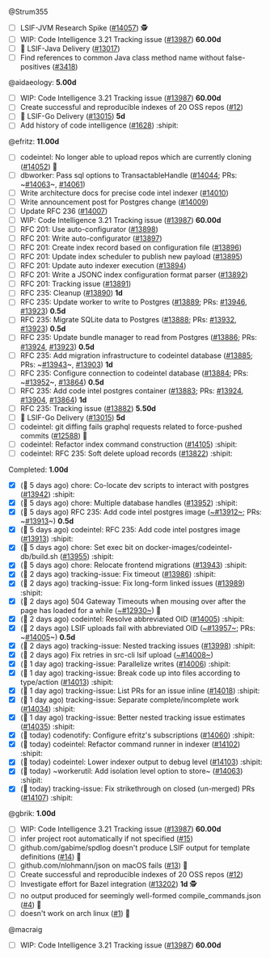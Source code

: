 
<!-- BEGIN ASSIGNEE: Strum355 -->
@Strum355

- [ ] LSIF-JVM Research Spike ([#14057](https://github.com/sourcegraph/sourcegraph/issues/14057)) 🕵️
- [ ] WIP: Code Intelligence 3.21 Tracking issue ([#13987](https://github.com/sourcegraph/sourcegraph/issues/13987)) __60.00d__ 
- [ ] 🚚 LSIF-Java Delivery  ([#13017](https://github.com/sourcegraph/sourcegraph/issues/13017)) 
- [ ] Find references to common Java class method name without false-positives ([#3418](https://github.com/sourcegraph/sourcegraph/issues/3418)) 
<!-- END ASSIGNEE -->

<!-- BEGIN ASSIGNEE: aidaeology -->
@aidaeology: __5.00d__

- [ ] WIP: Code Intelligence 3.21 Tracking issue ([#13987](https://github.com/sourcegraph/sourcegraph/issues/13987)) __60.00d__ 
- [ ] Create successful and reproducible indexes of 20 OSS repos ([#12](https://github.com/sourcegraph/lsif-clang/issues/12)) 
- [ ] 🚚 LSIF-Go Delivery ([#13015](https://github.com/sourcegraph/sourcegraph/issues/13015)) __5d__ 
- [ ] Add history of code intelligence ([#1628](https://github.com/sourcegraph/about/pull/1628)) :shipit:
<!-- END ASSIGNEE -->

<!-- BEGIN ASSIGNEE: efritz -->
@efritz: __11.00d__

- [ ] codeintel: No longer able to upload repos which are currently cloning ([#14052](https://github.com/sourcegraph/sourcegraph/issues/14052)) 🐛
- [ ] dbworker: Pass sql options to TransactableHandle ([#14044](https://github.com/sourcegraph/sourcegraph/issues/14044); PRs: ~[#14063](https://github.com/sourcegraph/sourcegraph/pull/14063)~, [#14061](https://github.com/sourcegraph/sourcegraph/pull/14061)) 
- [ ] Write architecture docs for precise code intel indexer ([#14010](https://github.com/sourcegraph/sourcegraph/issues/14010)) 
- [ ] Write announcement post for Postgres change ([#14009](https://github.com/sourcegraph/sourcegraph/issues/14009)) 
- [ ] Update RFC 236 ([#14007](https://github.com/sourcegraph/sourcegraph/issues/14007)) 
- [ ] WIP: Code Intelligence 3.21 Tracking issue ([#13987](https://github.com/sourcegraph/sourcegraph/issues/13987)) __60.00d__ 
- [ ] RFC 201: Use auto-configurator ([#13898](https://github.com/sourcegraph/sourcegraph/issues/13898)) 
- [ ] RFC 201: Write auto-configurator ([#13897](https://github.com/sourcegraph/sourcegraph/issues/13897)) 
- [ ] RFC 201: Create index record based on configuration file ([#13896](https://github.com/sourcegraph/sourcegraph/issues/13896)) 
- [ ] RFC 201: Update index scheduler to publish new payload ([#13895](https://github.com/sourcegraph/sourcegraph/issues/13895)) 
- [ ] RFC 201: Update auto indexer execution ([#13894](https://github.com/sourcegraph/sourcegraph/issues/13894)) 
- [ ] RFC 201: Write a JSONC index configuration format parser ([#13892](https://github.com/sourcegraph/sourcegraph/issues/13892)) 
- [ ] RFC 201: Tracking issue ([#13891](https://github.com/sourcegraph/sourcegraph/issues/13891)) 
- [ ] RFC 235: Cleanup ([#13890](https://github.com/sourcegraph/sourcegraph/issues/13890)) __1d__ 
- [ ] RFC 235: Update worker to write to Postgres ([#13889](https://github.com/sourcegraph/sourcegraph/issues/13889); PRs: [#13946](https://github.com/sourcegraph/sourcegraph/pull/13946), [#13923](https://github.com/sourcegraph/sourcegraph/pull/13923)) __0.5d__ 
- [ ] RFC 235: Migrate SQLite data to Postgres ([#13888](https://github.com/sourcegraph/sourcegraph/issues/13888); PRs: [#13932](https://github.com/sourcegraph/sourcegraph/pull/13932), [#13923](https://github.com/sourcegraph/sourcegraph/pull/13923)) __0.5d__ 
- [ ] RFC 235: Update bundle manager to read from Postgres ([#13886](https://github.com/sourcegraph/sourcegraph/issues/13886); PRs: [#13924](https://github.com/sourcegraph/sourcegraph/pull/13924), [#13923](https://github.com/sourcegraph/sourcegraph/pull/13923)) __0.5d__ 
- [ ] RFC 235: Add migration infrastructure to codeintel database ([#13885](https://github.com/sourcegraph/sourcegraph/issues/13885); PRs: ~[#13943](https://github.com/sourcegraph/sourcegraph/pull/13943)~, [#13903](https://github.com/sourcegraph/sourcegraph/pull/13903)) __1d__ 
- [ ] RFC 235: Configure connection to codeintel database ([#13884](https://github.com/sourcegraph/sourcegraph/issues/13884); PRs: ~[#13952](https://github.com/sourcegraph/sourcegraph/pull/13952)~, [#13864](https://github.com/sourcegraph/sourcegraph/pull/13864)) __0.5d__ 
- [ ] RFC 235: Add code intel postgres container ([#13883](https://github.com/sourcegraph/sourcegraph/issues/13883); PRs: [#13924](https://github.com/sourcegraph/sourcegraph/pull/13924), [#13904](https://github.com/sourcegraph/sourcegraph/pull/13904), [#13864](https://github.com/sourcegraph/sourcegraph/pull/13864)) __1d__ 
- [ ] RFC 235: Tracking issue ([#13882](https://github.com/sourcegraph/sourcegraph/issues/13882)) __5.50d__ 
- [ ] 🚚 LSIF-Go Delivery ([#13015](https://github.com/sourcegraph/sourcegraph/issues/13015)) __5d__ 
- [ ] codeintel: git diffing fails graphql requests related to force-pushed commits ([#12588](https://github.com/sourcegraph/sourcegraph/issues/12588)) 🧶
- [ ] codeintel: Refactor index command construction ([#14105](https://github.com/sourcegraph/sourcegraph/pull/14105)) :shipit:
- [ ] codeintel: RFC 235: Soft delete upload records ([#13822](https://github.com/sourcegraph/sourcegraph/pull/13822)) :shipit:

Completed: __1.00d__
- [x] (🏁 5 days ago) chore: Co-locate dev scripts to interact with postgres ([#13942](https://github.com/sourcegraph/sourcegraph/pull/13942)) :shipit:
- [x] (🏁 5 days ago) chore: Multiple database handles ([#13952](https://github.com/sourcegraph/sourcegraph/pull/13952)) :shipit:
- [x] (🏁 5 days ago) RFC 235: Add code intel postgres image ([~#13912~](https://github.com/sourcegraph/sourcegraph/issues/13912); PRs: ~[#13913](https://github.com/sourcegraph/sourcegraph/pull/13913)~) __0.5d__ 
- [x] (🏁 5 days ago) codeintel: RFC 235: Add code intel postgres image ([#13913](https://github.com/sourcegraph/sourcegraph/pull/13913)) :shipit:
- [x] (🏁 5 days ago) chore: Set exec bit on docker-images/codeintel-db/build.sh ([#13955](https://github.com/sourcegraph/sourcegraph/pull/13955)) :shipit:
- [x] (🏁 5 days ago) chore: Relocate frontend migrations ([#13943](https://github.com/sourcegraph/sourcegraph/pull/13943)) :shipit:
- [x] (🏁 2 days ago) tracking-issue: Fix timeout ([#13986](https://github.com/sourcegraph/sourcegraph/pull/13986)) :shipit:
- [x] (🏁 2 days ago) tracking-issue: Fix long-form linked issues ([#13989](https://github.com/sourcegraph/sourcegraph/pull/13989)) :shipit:
- [x] (🏁 2 days ago) 504 Gateway Timeouts when mousing over after the page has loaded for a while ([~#12930~](https://github.com/sourcegraph/sourcegraph/issues/12930)) 🐛
- [x] (🏁 2 days ago) codeintel: Resolve abbreviated OID ([#14005](https://github.com/sourcegraph/sourcegraph/pull/14005)) :shipit:
- [x] (🏁 2 days ago) LSIF uploads fail with abbreviated OID ([~#13957~](https://github.com/sourcegraph/sourcegraph/issues/13957); PRs: ~[#14005](https://github.com/sourcegraph/sourcegraph/pull/14005)~) __0.5d__ 
- [x] (🏁 2 days ago) tracking-issue: Nested tracking issues ([#13998](https://github.com/sourcegraph/sourcegraph/pull/13998)) :shipit:
- [x] (🏁 2 days ago) Fix retries in src-cli lsif upload ([~#14008~](https://github.com/sourcegraph/sourcegraph/issues/14008)) 
- [x] (🏁 1 day ago) tracking-issue: Parallelize writes ([#14006](https://github.com/sourcegraph/sourcegraph/pull/14006)) :shipit:
- [x] (🏁 1 day ago) tracking-issue: Break code up into files according to type/action ([#14013](https://github.com/sourcegraph/sourcegraph/pull/14013)) :shipit:
- [x] (🏁 1 day ago) tracking-issue: List PRs for an issue inline ([#14018](https://github.com/sourcegraph/sourcegraph/pull/14018)) :shipit:
- [x] (🏁 1 day ago) tracking-issue: Separate complete/incomplete work ([#14034](https://github.com/sourcegraph/sourcegraph/pull/14034)) :shipit:
- [x] (🏁 1 day ago) tracking-issue: Better nested tracking issue estimates ([#14035](https://github.com/sourcegraph/sourcegraph/pull/14035)) :shipit:
- [x] (🏁 today) codenotify: Configure efritz's subscriptions ([#14060](https://github.com/sourcegraph/sourcegraph/pull/14060)) :shipit:
- [x] (🏁 today) codeintel: Refactor command runner in indexer ([#14102](https://github.com/sourcegraph/sourcegraph/pull/14102)) :shipit:
- [x] (🏁 today) codeintel: Lower indexer output to debug level ([#14103](https://github.com/sourcegraph/sourcegraph/pull/14103)) :shipit:
- [x] (🏁 today) ~workerutil: Add isolation level option to store~ ([#14063](https://github.com/sourcegraph/sourcegraph/pull/14063)) :shipit:
- [x] (🏁 today) tracking-issue: Fix strikethrough on closed (un-merged) PRs ([#14107](https://github.com/sourcegraph/sourcegraph/pull/14107)) :shipit:
<!-- END ASSIGNEE -->

<!-- BEGIN ASSIGNEE: gbrik -->
@gbrik: __1.00d__

- [ ] WIP: Code Intelligence 3.21 Tracking issue ([#13987](https://github.com/sourcegraph/sourcegraph/issues/13987)) __60.00d__ 
- [ ] infer project root automatically if not specified ([#15](https://github.com/sourcegraph/lsif-clang/issues/15)) 
- [ ] github.com/gabime/spdlog doesn't produce LSIF output for template definitions ([#14](https://github.com/sourcegraph/lsif-clang/issues/14)) 🐛
- [ ] github.com/nlohmann/json on macOS fails ([#13](https://github.com/sourcegraph/lsif-clang/issues/13)) 🐛
- [ ] Create successful and reproducible indexes of 20 OSS repos ([#12](https://github.com/sourcegraph/lsif-clang/issues/12)) 
- [ ] Investigate effort for Bazel integration ([#13202](https://github.com/sourcegraph/sourcegraph/issues/13202)) __1d__ 🕵️
- [ ] no output produced for seemingly well-formed compile_commands.json ([#4](https://github.com/sourcegraph/lsif-clang/issues/4)) 🐛
- [ ] doesn't work on arch linux ([#1](https://github.com/sourcegraph/lsif-clang/issues/1)) 🐛
<!-- END ASSIGNEE -->

<!-- BEGIN ASSIGNEE: macraig -->
@macraig

- [ ] WIP: Code Intelligence 3.21 Tracking issue ([#13987](https://github.com/sourcegraph/sourcegraph/issues/13987)) __60.00d__ 
<!-- END ASSIGNEE -->
